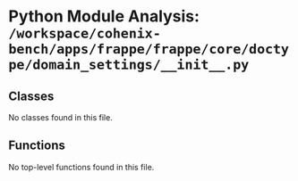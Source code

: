 # Python Module Analysis: `/workspace/cohenix-bench/apps/frappe/frappe/core/doctype/domain_settings/__init__.py`

## Classes

No classes found in this file.


## Functions

No top-level functions found in this file.
